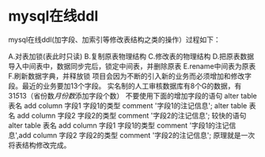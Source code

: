 # mysql在线ddl

mysql在线ddl(加字段、加索引等修改表结构之类的操作）过程如下：

A.对表加锁(表此时只读)
B.复制原表物理结构
C.修改表的物理结构
D.把原表数据导入中间表中，数据同步完后，锁定中间表，并删除原表
E.rename中间表为原表
F.刷新数据字典，并释放锁
项目会因为不断的引入新的业务而必须增加和修改字段。最近的业务要加13个字段。
实名制的人工审核数据库有8个G的数据，有31*5*13（省份数*月份数*添加字段个数）
不要使用下面的增加字段的语句
	alter table 表名 add column 字段1 字段1的类型 comment '字段1的注记信息';
	alter table 表名 add column 字段2 字段2的类型 comment '字段2的注记信息';
较快的语句
	alter table 表名 add column 字段1 字段1的类型 comment '字段1的注记信息',add column 字段2 字段2的类型 comment '字段2的注记信息';
原理就是一次将表结构修改完成。